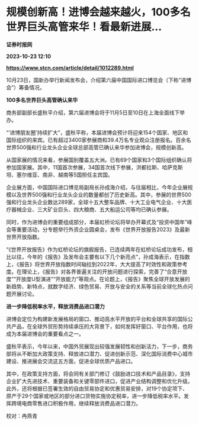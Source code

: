 # 规模创新高！进博会越来越火，100多名世界巨头高管来华！看最新进展…
**证券时报网**

**2023-10-23 12:10**

**https://www.stcn.com/article/detail/1012289.html**

10月23日，国新办举行新闻发布会，介绍第六届中国国际进口博览会（下称“进博会”）筹备情况。  

**100多名世界巨头高管确认来华**

商务部副部长盛秋平介绍，第六届进博会将于11月5日至10日在上海全面线下举办。

“‘进博朋友圈’持续扩大”，盛秋平称，本届进博会预计将迎来154个国家、地区和国际组织的来宾。已有超过3400家参展商和39.4万名专业观众注册报名。百余名世界500强和行业龙头企业全球总部高管已确认来华参加进博会，规模创新高。

从国家展的情况来看，参展国别覆盖五大洲。已有69个国家和3个国际组织确认将参加国家展。其中，11国首次参展，34国首次线下参展，洪都拉斯、哈萨克斯坦、塞尔维亚、南非、越南等5国担任主宾国。

企业展方面，中国国际进口博览局副局长孙成海介绍，与往届相比，今年企业展规模以及世界500强和行业龙头企业的数量都创了历史新高。其中，参展的世界500强和行业龙头企业数达289家，全球十五大整车品牌、十大工业电气企业、十大医疗器械企业、三大矿业巨头、四大粮商、五大船运公司等均已确认参展。

同时，作为进博会的重要组成部分，本届虹桥论坛将举办开幕式及“投资中国年”峰会等重要活动，分专题举行外资企业圆桌会，发布《世界开放报告2023》及最新世界开放指数。

“《世界开放报告》作为虹桥论坛的旗舰报告，已连续两年在虹桥论坛成功发布，相比以往，今年的《报告》及发布会主要有以下几个新亮点”，孙成海表示，在指数上，《报告》将世界开放指数时间轴拉到2022年，大大提高了时效性和政策参考度。在理论上，《报告》对各界普遍关注的开放问题进行探索，完善了“合意开放度”“开放度U型演进”“开放能力”等观点。在论题上，《报告》聚焦全球开放发展的新趋势、新特点，就数字经济、绿色贸易、开放与安全的关系等当前全球化热点问题开展讨论。

**进一步降低税率水平，释放消费品进口潜力**

进博会定位为构建新发展格局的窗口、推动高水平开放的平台和全球共享的国际公共产品，在全球外贸形势持续承压的大背景下，如何发挥好窗口、平台作用，也将成为本届进博会的重要看点之一。

盛秋平表示，今年以来，中国外贸展现出较强发展韧性和创新活力，下一步，商务部将从不断加大政策支持、释放进口潜力、促进创新示范、深化国际消费中心城市建设、推进展会交流这五方面，促进全球优质产品进口。

其中，在政策支持方面，将会同有关部门修订《鼓励进口技术和产品目录》，支持企业扩大先进技术、重要装备和关键零部件进口，促进产业结构调整和优化升级。此外，还将根据已签署生效的自由贸易协定和优惠贸易安排，对19个协定项下、原产于29个国家或地区的部分进口货物实施协定税率，进一步降低税率水平。发挥跨境电商零售进口积极作用，继续释放消费品进口潜力。

校对：冉燕青
